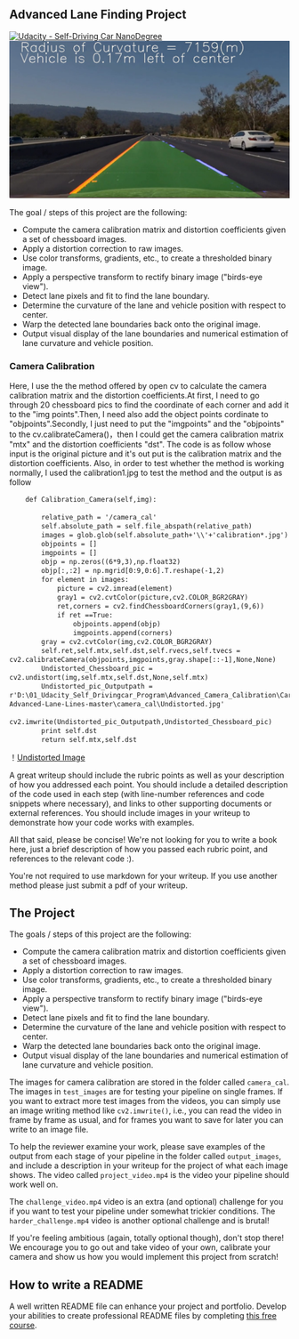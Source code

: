 ## Advanced Lane Finding Project
[![Udacity - Self-Driving Car NanoDegree](https://s3.amazonaws.com/udacity-sdc/github/shield-carnd.svg)](http://www.udacity.com/drive)
![Lanes Image](./examples/example_output.jpg)

The goal / steps of this project are the following:

* Compute the camera calibration matrix and distortion coefficients given a set of chessboard images.
* Apply a distortion correction to raw images.
* Use color transforms, gradients, etc., to create a thresholded binary image.
* Apply a perspective transform to rectify binary image ("birds-eye view").
* Detect lane pixels and fit to find the lane boundary.
* Determine the curvature of the lane and vehicle position with respect to center.
* Warp the detected lane boundaries back onto the original image.
* Output visual display of the lane boundaries and numerical estimation of lane curvature and vehicle position.

### Camera Calibration 

Here, I use the the method offered by open cv to calculate the camera calibration matrix and the distortion coefficients.At first, I need to go through 20 chessboard pics to find the coordinate of each corner and add it to the "img points".Then, I need also add the object points cordinate to "objpoints".Secondly, I just need to put the "imgpoints" and the "objpoints" to the cv.calibrateCamera()，then I could get the camera calibration matrix "mtx" and the distortion coefficients "dst".
The code is as follow whose input is the original picture and it's out put is the calibration matrix and the distortion coefficients.
Also, in order to test whether the method is working normally, I used the calibration1.jpg to test the method and the output is as follow

```
    def Calibration_Camera(self,img):

        relative_path = '/camera_cal'
        self.absolute_path = self.file_abspath(relative_path)
        images = glob.glob(self.absolute_path+'\\'+'calibration*.jpg')
        objpoints = []
        imgpoints = []
        objp = np.zeros((6*9,3),np.float32)
        objp[:,:2] = np.mgrid[0:9,0:6].T.reshape(-1,2)
        for element in images:
            picture = cv2.imread(element)
            gray1 = cv2.cvtColor(picture,cv2.COLOR_BGR2GRAY)
            ret,corners = cv2.findChessboardCorners(gray1,(9,6))
            if ret ==True:
                objpoints.append(objp)
                imgpoints.append(corners)
        gray = cv2.cvtColor(img,cv2.COLOR_BGR2GRAY)
        self.ret,self.mtx,self.dst,self.rvecs,self.tvecs = cv2.calibrateCamera(objpoints,imgpoints,gray.shape[::-1],None,None)
        Undistorted_Chessboard_pic = cv2.undistort(img,self.mtx,self.dst,None,self.mtx)
        Undistorted_pic_Outputpath = r'D:\01_Udacity_Self_Drivingcar_Program\Advanced_Camera_Calibration\CarND-Advanced-Lane-Lines-master\camera_cal\Undistorted.jpg'
        cv2.imwrite(Undistorted_pic_Outputpath,Undistorted_Chessboard_pic)
        print self.dst
        return self.mtx,self.dst
```
！[Undistorted Image](https://github.com/Michael0725/Udacity_Advanced_LaneLine_Finding/blob/master/camera_cal/Undistorted.jpg)

A great writeup should include the rubric points as well as your description of how you addressed each point.  You should include a detailed description of the code used in each step (with line-number references and code snippets where necessary), and links to other supporting documents or external references.  You should include images in your writeup to demonstrate how your code works with examples.  

All that said, please be concise!  We're not looking for you to write a book here, just a brief description of how you passed each rubric point, and references to the relevant code :). 

You're not required to use markdown for your writeup.  If you use another method please just submit a pdf of your writeup.

The Project
---

The goals / steps of this project are the following:

* Compute the camera calibration matrix and distortion coefficients given a set of chessboard images.
* Apply a distortion correction to raw images.
* Use color transforms, gradients, etc., to create a thresholded binary image.
* Apply a perspective transform to rectify binary image ("birds-eye view").
* Detect lane pixels and fit to find the lane boundary.
* Determine the curvature of the lane and vehicle position with respect to center.
* Warp the detected lane boundaries back onto the original image.
* Output visual display of the lane boundaries and numerical estimation of lane curvature and vehicle position.

The images for camera calibration are stored in the folder called `camera_cal`.  The images in `test_images` are for testing your pipeline on single frames.  If you want to extract more test images from the videos, you can simply use an image writing method like `cv2.imwrite()`, i.e., you can read the video in frame by frame as usual, and for frames you want to save for later you can write to an image file.  

To help the reviewer examine your work, please save examples of the output from each stage of your pipeline in the folder called `output_images`, and include a description in your writeup for the project of what each image shows.    The video called `project_video.mp4` is the video your pipeline should work well on.  

The `challenge_video.mp4` video is an extra (and optional) challenge for you if you want to test your pipeline under somewhat trickier conditions.  The `harder_challenge.mp4` video is another optional challenge and is brutal!

If you're feeling ambitious (again, totally optional though), don't stop there!  We encourage you to go out and take video of your own, calibrate your camera and show us how you would implement this project from scratch!

## How to write a README
A well written README file can enhance your project and portfolio.  Develop your abilities to create professional README files by completing [this free course](https://www.udacity.com/course/writing-readmes--ud777).


